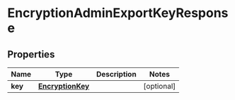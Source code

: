 
# EncryptionAdminExportKeyResponse

## Properties
| Name | Type | Description | Notes |
| ------------ | ------------- | ------------- | ------------- |
| **key** | [**EncryptionKey**](EncryptionKey.md) |  |  [optional] |
